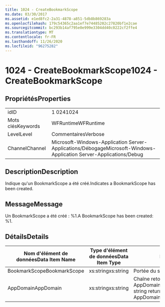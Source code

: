 ```yaml
---
title: 1024 - CreateBookmarkScope
ms.date: 03/30/2017
ms.assetid: e1ed8fc2-2a31-4878-a851-5db8b869283a
ms.openlocfilehash: 179c54365c2aa1ef7e74485202c27820bf1e2cae
ms.sourcegitcommit: bc293b14af795e0e999e3304dd40c0222cf2ffe4
ms.translationtype: MT
ms.contentlocale: fr-FR
ms.lasthandoff: 11/26/2020
ms.locfileid: "96275282"
---
```

# <a name="1024---createbookmarkscope"></a><span data-ttu-id="a5c46-102">1024 - CreateBookmarkScope</span><span class="sxs-lookup"><span data-stu-id="a5c46-102">1024 - CreateBookmarkScope</span></span>

## <a name="properties"></a><span data-ttu-id="a5c46-103">Propriétés</span><span class="sxs-lookup"><span data-stu-id="a5c46-103">Properties</span></span>  
  
|||  
|-|-|  
|<span data-ttu-id="a5c46-104">id</span><span class="sxs-lookup"><span data-stu-id="a5c46-104">ID</span></span>|<span data-ttu-id="a5c46-105">1 024</span><span class="sxs-lookup"><span data-stu-id="a5c46-105">1024</span></span>|  
|<span data-ttu-id="a5c46-106">Mots clés</span><span class="sxs-lookup"><span data-stu-id="a5c46-106">Keywords</span></span>|<span data-ttu-id="a5c46-107">WFRuntime</span><span class="sxs-lookup"><span data-stu-id="a5c46-107">WFRuntime</span></span>|  
|<span data-ttu-id="a5c46-108">Level</span><span class="sxs-lookup"><span data-stu-id="a5c46-108">Level</span></span>|<span data-ttu-id="a5c46-109">Commentaires</span><span class="sxs-lookup"><span data-stu-id="a5c46-109">Verbose</span></span>|  
|<span data-ttu-id="a5c46-110">Channel</span><span class="sxs-lookup"><span data-stu-id="a5c46-110">Channel</span></span>|<span data-ttu-id="a5c46-111">Microsoft-Windows-Application Server-Applications/Débogage</span><span class="sxs-lookup"><span data-stu-id="a5c46-111">Microsoft-Windows-Application Server-Applications/Debug</span></span>|  
  
## <a name="description"></a><span data-ttu-id="a5c46-112">Description</span><span class="sxs-lookup"><span data-stu-id="a5c46-112">Description</span></span>  

 <span data-ttu-id="a5c46-113">Indique qu'un BookmarkScope a été créé.</span><span class="sxs-lookup"><span data-stu-id="a5c46-113">Indicates a BookmarkScope has been created.</span></span>  
  
## <a name="message"></a><span data-ttu-id="a5c46-114">Message</span><span class="sxs-lookup"><span data-stu-id="a5c46-114">Message</span></span>  

 <span data-ttu-id="a5c46-115">Un BookmarkScope a été créé : %1.</span><span class="sxs-lookup"><span data-stu-id="a5c46-115">A BookmarkScope has been created: %1.</span></span>  
  
## <a name="details"></a><span data-ttu-id="a5c46-116">Détails</span><span class="sxs-lookup"><span data-stu-id="a5c46-116">Details</span></span>  
  
|<span data-ttu-id="a5c46-117">Nom d'élément de données</span><span class="sxs-lookup"><span data-stu-id="a5c46-117">Data Item Name</span></span>|<span data-ttu-id="a5c46-118">Type d'élément de données</span><span class="sxs-lookup"><span data-stu-id="a5c46-118">Data Item Type</span></span>|<span data-ttu-id="a5c46-119">Description</span><span class="sxs-lookup"><span data-stu-id="a5c46-119">Description</span></span>|  
|--------------------|--------------------|-----------------|  
|<span data-ttu-id="a5c46-120">BookmarkScope</span><span class="sxs-lookup"><span data-stu-id="a5c46-120">BookmarkScope</span></span>|<span data-ttu-id="a5c46-121">xs:string</span><span class="sxs-lookup"><span data-stu-id="a5c46-121">xs:string</span></span>|<span data-ttu-id="a5c46-122">Portée du signet.</span><span class="sxs-lookup"><span data-stu-id="a5c46-122">The scope of the bookmark.</span></span>|  
|<span data-ttu-id="a5c46-123">AppDomain</span><span class="sxs-lookup"><span data-stu-id="a5c46-123">AppDomain</span></span>|<span data-ttu-id="a5c46-124">xs:string</span><span class="sxs-lookup"><span data-stu-id="a5c46-124">xs:string</span></span>|<span data-ttu-id="a5c46-125">Chaîne retournée par AppDomain.CurrentDomain.FriendlyName.</span><span class="sxs-lookup"><span data-stu-id="a5c46-125">The string returned by AppDomain.CurrentDomain.FriendlyName.</span></span>|
